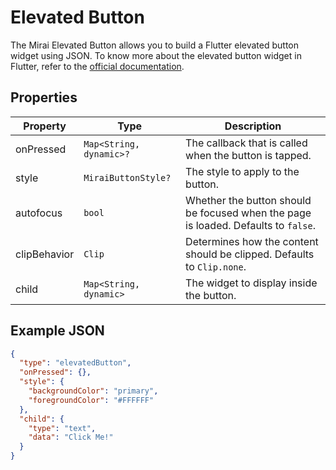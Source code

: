 # Elevated Button

The Mirai Elevated Button allows you to build a Flutter elevated button widget using JSON.
To know more about the elevated button widget in Flutter, refer to the [official documentation](https://api.flutter.dev/flutter/material/ElevatedButton-class.html).

## Properties

| Property     | Type                    | Description                                                                        |
|--------------|-------------------------|------------------------------------------------------------------------------------|
| onPressed    | `Map<String, dynamic>?` | The callback that is called when the button is tapped.                             |
| style        | `MiraiButtonStyle?`     | The style to apply to the button.                                                  |
| autofocus    | `bool`                  | Whether the button should be focused when the page is loaded. Defaults to `false`. |
| clipBehavior | `Clip`                  | Determines how the content should be clipped. Defaults to `Clip.none`.             |
| child        | `Map<String, dynamic>`  | The widget to display inside the button.                                           |


## Example JSON

```json
{
  "type": "elevatedButton",
  "onPressed": {},
  "style": {
    "backgroundColor": "primary",
    "foregroundColor": "#FFFFFF"
  },
  "child": {
    "type": "text",
    "data": "Click Me!"
  }
}
```
